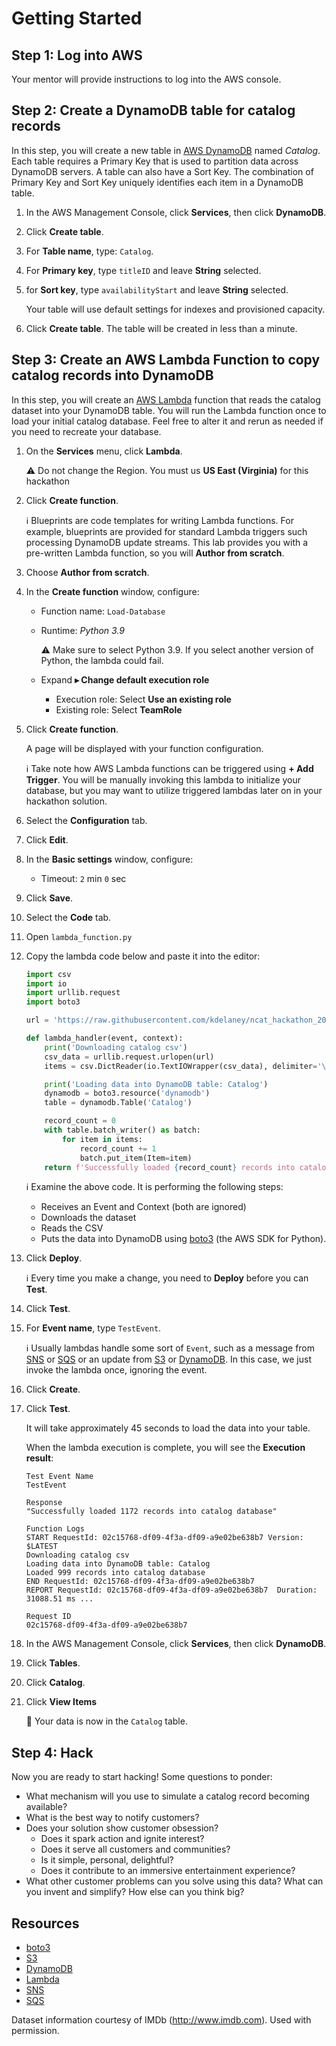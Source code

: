 # Getting Started

## Step 1: Log into AWS

Your mentor will provide instructions to log into the AWS console.

## Step 2: Create a DynamoDB table for catalog records

In this step, you will create a new table in [AWS DynamoDB][DynamoDB] named *Catalog*. Each table requires a Primary
Key that is used to partition data across DynamoDB servers. A table can also have a Sort Key. The
combination of Primary Key and Sort Key uniquely identifies each item in a DynamoDB table.

1. In the AWS Management Console, click **Services**, then click **DynamoDB**.

1. Click **Create table**.

1. For **Table name**, type: `Catalog`.

1. For **Primary key**, type `titleID` and leave **String** selected.

1. for **Sort key**, type `availabilityStart` and leave **String** selected.

    Your table will use default settings for indexes and provisioned capacity.

1. Click **Create table**.
    The table will be created in less than a minute.

## Step 3: Create an AWS Lambda Function to copy catalog records into DynamoDB

In this step, you will create an [AWS Lambda][Lambda] function that reads the catalog dataset into your
DynamoDB table. You will run the Lambda function once to load your initial catalog database. Feel
free to alter it and rerun as needed if you need to recreate your database.

1. On the **Services** menu, click **Lambda**.

    :warning: Do not change the Region. You must us **US East (Virginia)** for this hackathon

1. Click **Create function**.

    :information_source:  Blueprints are code templates for writing Lambda functions. For example, blueprints are
   provided for standard Lambda triggers such processing DynamoDB update streams. This lab provides
   you with a pre-written Lambda function, so you will **Author from scratch**.

1. Choose **Author from scratch**.

1. In the **Create function** window, configure:

    * Function name: `Load-Database`
    * Runtime: *Python 3.9*

        :warning: Make sure to select Python 3.9. If you select another version of Python, the lambda could
    fail.

    * Expand **▸ Change default execution role**
        * Execution role: Select **Use an existing role**
        * Existing role: Select **TeamRole**

1. Click **Create function**.

    A page will be displayed with your function configuration.

    :information_source: Take note how AWS Lambda functions can be triggered using **+ Add
    Trigger**. You will be manually invoking this lambda to initialize your database, but
    you may want to utilize triggered lambdas later on in your hackathon solution.

1. Select the **Configuration** tab.

1. Click **Edit**.

1. In the **Basic settings** window, configure:
    * Timeout: `2` min `0` sec

1. Click **Save**.

1. Select the **Code** tab.

1. Open `lambda_function.py`

1. Copy the lambda code below and paste it into the editor:

    ```python
    import csv
    import io
    import urllib.request
    import boto3

    url = 'https://raw.githubusercontent.com/kdelaney/ncat_hackathon_2021/main/catalog.tsv'

    def lambda_handler(event, context):
        print('Downloading catalog csv')
        csv_data = urllib.request.urlopen(url)
        items = csv.DictReader(io.TextIOWrapper(csv_data), delimiter='\t')

        print('Loading data into DynamoDB table: Catalog')
        dynamodb = boto3.resource('dynamodb')
        table = dynamodb.Table('Catalog')

        record_count = 0
        with table.batch_writer() as batch: 
            for item in items:
                record_count += 1
                batch.put_item(Item=item)
        return f'Successfully loaded {record_count} records into catalog database'
    ```

    :information_source: Examine the above code. It is performing the following steps:
    * Receives an Event and Context (both are ignored)
    * Downloads the dataset
    * Reads the CSV
    * Puts the data into DynamoDB using [boto3][boto3] (the AWS SDK for Python).

1. Click **Deploy**.

    :information_source: Every time you make a change, you need to **Deploy** before you can **Test**.

1. Click **Test**.

1. For **Event name**, type `TestEvent`.

    :information_source: Usually lambdas handle some sort of `Event`, such as a message from
    [SNS][SNS] or [SQS][SQS] or an update from [S3][S3] or [DynamoDB][DynamoDB].
    In this case, we just invoke the lambda once, ignoring the event.

1. Click **Create**.

1. Click **Test**.

    It will take approximately 45 seconds to load the data into your table. 

    When the lambda execution is complete, you will see the **Execution result**:

    ```console
    Test Event Name
    TestEvent

    Response
    "Successfully loaded 1172 records into catalog database"

    Function Logs
    START RequestId: 02c15768-df09-4f3a-df09-a9e02be638b7 Version: $LATEST
    Downloading catalog csv
    Loading data into DynamoDB table: Catalog
    Loaded 999 records into catalog database
    END RequestId: 02c15768-df09-4f3a-df09-a9e02be638b7
    REPORT RequestId: 02c15768-df09-4f3a-df09-a9e02be638b7	Duration: 31088.51 ms ...

    Request ID
    02c15768-df09-4f3a-df09-a9e02be638b7
    ```

1. In the AWS Management Console, click **Services**, then click **DynamoDB**.

1. Click **Tables**.

1. Click **Catalog**.

1. Click **View Items**

    :tada: Your data is now in the `Catalog` table.

## Step 4: Hack

Now you are ready to start hacking! Some questions to ponder:

* What mechanism will you use to simulate a catalog record becoming available?
* What is the best way to notify customers?
* Does your solution show customer obsession?
  * Does it spark action and ignite interest?
  * Does it serve all customers and communities?
  * Is it simple, personal, delightful?
  * Does it contribute to an immersive entertainment experience?
* What other customer problems can you solve using this data?
  What can you invent and simplify? How else can you think big?

## Resources

* [boto3][boto3]
* [S3][S3]
* [DynamoDB][DynamoDB]
* [Lambda][Lambda]
* [SNS][SNS]
* [SQS][SQS]

[boto3]: https://boto3.amazonaws.com/v1/documentation/api/latest/index.httml
[S3]: https://docs.aws.amazon.com/AmazonS3/latest/userguide/GetStartedWithS3.html
[DynamoDB]:
https://docs.aws.amazon.com/amazondynamodb/latest/developerguide/GettingStartedDynamoDB.html
[Lambda]: https://docs.aws.amazon.com/lambda/latest/dg/getting-started.html
[SNS]: https://docs.aws.amazon.com/sns/latest/dg/sns-getting-started.html
[SQS]:
https://docs.aws.amazon.com/AWSSimpleQueueService/latest/SQSDeveloperGuide/sqs-getting-started.html

Dataset information courtesy of IMDb (http://www.imdb.com).
Used with permission.
